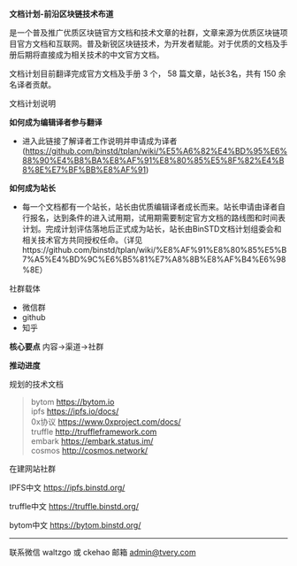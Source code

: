 **文档计划-前沿区块链技术布道**

 是一个普及推广优质区块链官方文档和技术文章的社群，文章来源为优质区块链项目官方文档和互联网。普及新锐区块链技术，为开发者赋能。对于优质的文档及手册后期将直接成为相关技术的中文官方文档。

文档计划目前翻译完成官方文档及手册 3 个， 58 篇文章，站长3名，共有 150 余名译者贡献。

文档计划说明

**如何成为编辑译者参与翻译**
* 进入此链接了解译者工作说明并申请成为译者 (https://github.com/binstd/tplan/wiki/%E5%A6%82%E4%BD%95%E6%88%90%E4%B8%BA%E8%AF%91%E8%80%85%E5%8F%82%E4%B8%8E%E7%BF%BB%E8%AF%91)


**如何成为站长**
* 每一个文档都有一个站长，站长由优质编辑译者成长而来。站长申请由译者自行报名，达到条件的进入试用期，试用期需要制定官方文档的路线图和时间表计划。完成计划评估落地后正式成为站长，站长由BinSTD文档计划组委会和相关技术官方共同授权任命。（详见https://github.com/binstd/tplan/wiki/%E8%AF%91%E8%80%85%E5%B7%A5%E4%BD%9C%E6%B5%81%E7%A8%8B%E8%AF%B4%E6%98%8E）



社群载体
* 微信群
* github
* 知乎

**核心要点**
内容->渠道->社群


**推动进度**

规划的技术文档
> bytom https://bytom.io    
> ipfs https://ipfs.io/docs/    
> 0x协议 https://www.0xproject.com/docs/    
> truffle http://truffleframework.com    
> embark https://embark.status.im/    
> cosmos http://cosmos.network/ 

在建网站社群


IPFS中文 https://ipfs.binstd.org/

truffle中文  https://truffle.binstd.org/

bytom中文 https://bytom.binstd.org/

---

联系微信
waltzgo 或 ckehao
邮箱
admin@tvery.com
